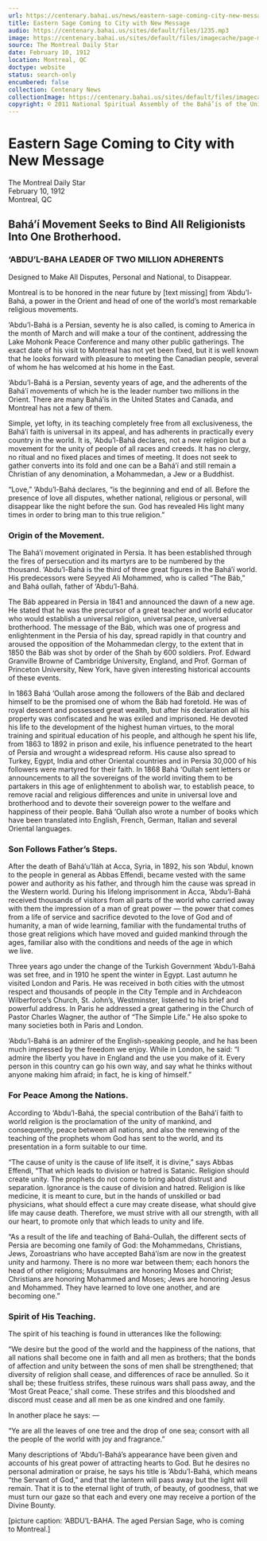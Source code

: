 ```yaml
---
url: https://centenary.bahai.us/news/eastern-sage-coming-city-new-message-0
title: Eastern Sage Coming to City with New Message
audio: https://centenary.bahai.us/sites/default/files/1235.mp3
image: https://centenary.bahai.us/sites/default/files/imagecache/page-main-image/images/press_clippings/The%20Montreal%20daily%20Star%20Feb%2010-1912%20clip.png
source: The Montreal Daily Star
date: February 10, 1912
location: Montreal, QC
doctype: website
status: search-only
encumbered: false
collection: Centenary News
collectionImage: https://centenary.bahai.us/sites/default/files/imagecache/theme-image/main_image/abdulbaha-overview-small_0.jpg
copyright: © 2011 National Spiritual Assembly of the Bahá’ís of the United States
---
```



# Eastern Sage Coming to City with New Message

The Montreal Daily Star  
February 10, 1912  
Montreal, QC  



Bahá’í Movement Seeks to Bind All Religionists Into One Brotherhood.
--------------------------------------------------------------------

### ‘ABDU’L-BAHA LEADER OF TWO MILLION ADHERENTS

Designed to Make All Disputes, Personal and National, to Disappear.

Montreal is to be honored in the near future by \[text missing\] from ‘Abdu’l-Bahá, a power in the Orient and head of one of the world’s most remarkable religious movements.

‘Abdu’l-Bahá is a Persian, seventy he is also called, is coming to America in the month of March and will make a tour of the continent, addressing the Lake Mohonk Peace Conference and many other public gatherings. The exact date of his visit to Montreal has not yet been fixed, but it is well known that he looks forward with pleasure to meeting the Canadian people, several of whom he has welcomed at his home in the East.

‘Abdu’l-Bahá is a Persian, seventy years of age, and the adherents of the Bahá’í movements of which he is the leader number two millions in the Orient. There are many Bahá’ís in the United States and Canada, and Montreal has not a few of them.

Simple, yet lofty, in its teaching completely free from all exclusiveness, the Bahá’í faith is universal in its appeal, and has adherents in practically every country in the world. It is, ‘Abdu’l-Bahá declares, not a new religion but a movement for the unity of people of all races and creeds. It has no clergy, no ritual and no fixed places and times of meeting. It does not seek to gather converts into its fold and one can be a Bahá’í and still remain a Christian of any denomination, a Mohammedan, a Jew or a Buddhist.

“Love,” ‘Abdu’l-Bahá declares, “is the beginning and end of all. Before the presence of love all disputes, whether national, religious or personal, will disappear like the night before the sun. God has revealed His light many times in order to bring man to this true religion.”

### Origin of the Movement.

The Bahá’í movement originated in Persia. It has been established through the fires of persecution and its martyrs are to be numbered by the thousand. ‘Abdu’l-Bahá is the third of three great figures in the Bahá’í world. His predecessors were Seyyed Ali Mohammed, who is called “The Báb,” and Bahá oullah, father of ‘Abdu’l-Bahá.

The Báb appeared in Persia in 1841 and announced the dawn of a new age. He stated that he was the precursor of a great teacher and world educator who would establish a universal religion, universal peace, universal brotherhood. The message of the Báb, which was one of progress and enlightenment in the Persia of his day, spread rapidly in that country and aroused the opposition of the Mohammedan clergy, to the extent that in 1850 the Báb was shot by order of the Shah by 600 soldiers. Prof. Edward Granville Browne of Cambridge University, England, and Prof. Gorman of Princeton University, New York, have given interesting historical accounts of these events.

In 1863 Bahá ‘Oullah arose among the followers of the Báb and declared himself to be the promised one of whom the Báb had foretold. He was of royal descent and possessed great wealth, but after his declaration all his property was confiscated and he was exiled and imprisoned. He devoted his life to the development of the highest human virtues, to the moral training and spiritual education of his people, and although he spent his life, from 1863 to 1892 in prison and exile, his influence penetrated to the heart of Persia and wrought a widespread reform. His cause also spread to Turkey, Egypt, India and other Oriental countries and in Persia 30,000 of his followers were martyred for their faith. In 1868 Bahá ‘Oullah sent letters or announcements to all the sovereigns of the world inviting them to be partakers in this age of enlightenment to abolish war, to establish peace, to remove racial and religious differences and unite in universal love and brotherhood and to devote their sovereign power to the welfare and happiness of their people. Bahá ‘Oullah also wrote a number of books which have been translated into English, French, German, Italian and several Oriental languages.

### Son Follows Father’s Steps.

After the death of Bahá’u’lláh at Acca, Syria, in 1892, his son ‘Abdul, known to the people in general as Abbas Effendi, became vested with the same power and authority as his father, and through him the cause was spread in the Western world. During his lifelong imprisonment in Acca, ‘Abdu’l-Bahá received thousands of visitors from all parts of the world who carried away with them the impression of a man of great power — the power that comes from a life of service and sacrifice devoted to the love of God and of humanity, a man of wide learning, familiar with the fundamental truths of those great religions which have moved and guided mankind through the ages, familiar also with the conditions and needs of the age in which we live.

Three years ago under the change of the Turkish Government ‘Abdu’l-Bahá was set free, and in 1910 he spent the winter in Egypt. Last autumn he visited London and Paris. He was received in both cities with the utmost respect and thousands of people in the City Temple and in Archdeacon Wilberforce’s Church, St. John’s, Westminster, listened to his brief and powerful address. In Paris he addressed a great gathering in the Church of Pastor Charles Wagner, the author of “The Simple Life.” He also spoke to many societies both in Paris and London.

‘Abdu’l-Bahá is an admirer of the English-speaking people, and he has been much impressed by the freedom we enjoy. While in London, he said: “I admire the liberty you have in England and the use you make of it. Every person in this country can go his own way, and say what he thinks without anyone making him afraid; in fact, he is king of himself.”

### For Peace Among the Nations.

According to ‘Abdu’l-Bahá, the special contribution of the Bahá’í faith to world religion is the proclamation of the unity of mankind, and consequently, peace between all nations, and also the renewing of the teaching of the prophets whom God has sent to the world, and its presentation in a form suitable to our time.

“The cause of unity is the cause of life itself, it is divine,” says Abbas Effendi, “That which leads to division or hatred is Satanic. Religion should create unity. The prophets do not come to bring about distrust and separation. Ignorance is the cause of division and hatred. Religion is like medicine, it is meant to cure, but in the hands of unskilled or bad physicians, what should effect a cure may create disease, what should give life may cause death. Therefore, we must strive with all our strength, with all our heart, to promote only that which leads to unity and life.

“As a result of the life and teaching of Bahá-Oullah, the different sects of Persia are becoming one family of God: the Mohammedans, Christians, Jews, Zoroastrians who have accepted Bahá’ísm are now in the greatest unity and harmony. There is no more war between them; each honors the head of other religions; Mussulmans are honoring Moses and Christ; Christians are honoring Mohammed and Moses; Jews are honoring Jesus and Mohammed. They have learned to love one another, and are becoming one.”

### Spirit of His Teaching.

The spirit of his teaching is found in utterances like the following:

“We desire but the good of the world and the happiness of the nations, that all nations shall become one in faith and all men as brothers; that the bonds of affection and unity between the sons of men shall be strengthened; that diversity of religion shall cease, and differences of race be annulled. So it shall be; these fruitless strifes, these ruinous wars shall pass away, and the ‘Most Great Peace,’ shall come. These strifes and this bloodshed and discord must cease and all men be as one kindred and one family.

In another place he says: —

“Ye are all the leaves of one tree and the drop of one sea; consort with all the people of the world with joy and fragrance.”

Many descriptions of ‘Abdu’l-Bahá’s appearance have been given and accounts of his great power of attracting hearts to God. But he desires no personal admiration or praise, he says his title is ‘Abdu’l-Bahá, which means “the Servant of God,” and that the lantern will pass away but the light will remain. That it is to the eternal light of truth, of beauty, of goodness, that we must turn our gaze so that each and every one may receive a portion of the Divine Bounty.

\[picture caption: ‘ABDU’L-BAHA. The aged Persian Sage, who is coming to Montreal.\]